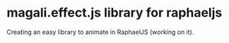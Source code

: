 # magali.effect.js library for raphaeljs
Creating an easy library to animate in RaphaelJS (working on it).
